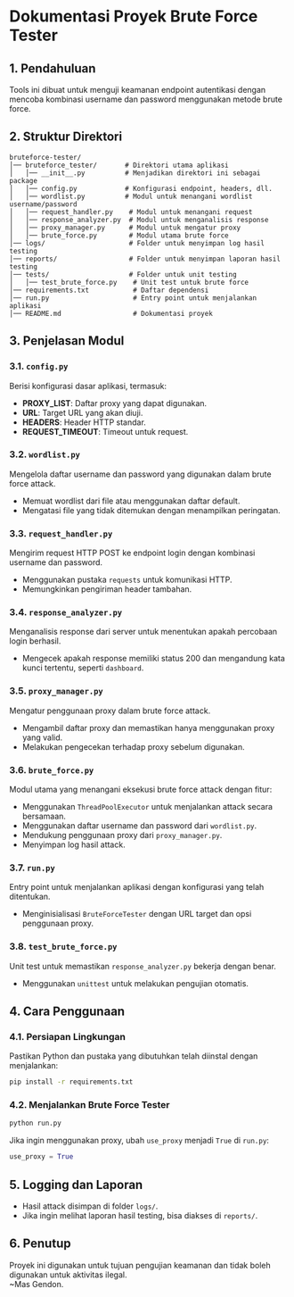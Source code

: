 # Dokumentasi Proyek Brute Force Tester

## 1. Pendahuluan
Tools ini dibuat untuk menguji keamanan endpoint autentikasi dengan mencoba kombinasi username dan password menggunakan metode brute force.

## 2. Struktur Direktori
```
bruteforce-tester/
│── bruteforce_tester/       # Direktori utama aplikasi
│   │── __init__.py          # Menjadikan direktori ini sebagai package
│   │── config.py            # Konfigurasi endpoint, headers, dll.
│   │── wordlist.py          # Modul untuk menangani wordlist username/password
│   │── request_handler.py    # Modul untuk menangani request
│   │── response_analyzer.py  # Modul untuk menganalisis response
│   │── proxy_manager.py      # Modul untuk mengatur proxy
│   │── brute_force.py        # Modul utama brute force
│── logs/                     # Folder untuk menyimpan log hasil testing
│── reports/                  # Folder untuk menyimpan laporan hasil testing
│── tests/                    # Folder untuk unit testing
│   │── test_brute_force.py    # Unit test untuk brute force
│── requirements.txt           # Daftar dependensi
│── run.py                     # Entry point untuk menjalankan aplikasi
│── README.md                  # Dokumentasi proyek
```

## 3. Penjelasan Modul

### 3.1. `config.py`
Berisi konfigurasi dasar aplikasi, termasuk:
- **PROXY_LIST**: Daftar proxy yang dapat digunakan.
- **URL**: Target URL yang akan diuji.
- **HEADERS**: Header HTTP standar.
- **REQUEST_TIMEOUT**: Timeout untuk request.

### 3.2. `wordlist.py`
Mengelola daftar username dan password yang digunakan dalam brute force attack.
- Memuat wordlist dari file atau menggunakan daftar default.
- Mengatasi file yang tidak ditemukan dengan menampilkan peringatan.

### 3.3. `request_handler.py`
Mengirim request HTTP POST ke endpoint login dengan kombinasi username dan password.
- Menggunakan pustaka `requests` untuk komunikasi HTTP.
- Memungkinkan pengiriman header tambahan.

### 3.4. `response_analyzer.py`
Menganalisis response dari server untuk menentukan apakah percobaan login berhasil.
- Mengecek apakah response memiliki status 200 dan mengandung kata kunci tertentu, seperti `dashboard`.

### 3.5. `proxy_manager.py`
Mengatur penggunaan proxy dalam brute force attack.
- Mengambil daftar proxy dan memastikan hanya menggunakan proxy yang valid.
- Melakukan pengecekan terhadap proxy sebelum digunakan.

### 3.6. `brute_force.py`
Modul utama yang menangani eksekusi brute force attack dengan fitur:
- Menggunakan `ThreadPoolExecutor` untuk menjalankan attack secara bersamaan.
- Menggunakan daftar username dan password dari `wordlist.py`.
- Mendukung penggunaan proxy dari `proxy_manager.py`.
- Menyimpan log hasil attack.

### 3.7. `run.py`
Entry point untuk menjalankan aplikasi dengan konfigurasi yang telah ditentukan.
- Menginisialisasi `BruteForceTester` dengan URL target dan opsi penggunaan proxy.

### 3.8. `test_brute_force.py`
Unit test untuk memastikan `response_analyzer.py` bekerja dengan benar.
- Menggunakan `unittest` untuk melakukan pengujian otomatis.

## 4. Cara Penggunaan
### 4.1. Persiapan Lingkungan
Pastikan Python dan pustaka yang dibutuhkan telah diinstal dengan menjalankan:
```sh
pip install -r requirements.txt
```

### 4.2. Menjalankan Brute Force Tester
```sh
python run.py
```

Jika ingin menggunakan proxy, ubah `use_proxy` menjadi `True` di `run.py`:
```python
use_proxy = True
```

## 5. Logging dan Laporan
- Hasil attack disimpan di folder `logs/`.
- Jika ingin melihat laporan hasil testing, bisa diakses di `reports/`.

## 6. Penutup
Proyek ini digunakan untuk tujuan pengujian keamanan dan tidak boleh digunakan untuk aktivitas ilegal.  
~Mas Gendon.
